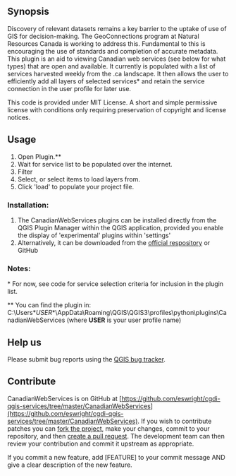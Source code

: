 ## Synopsis

Discovery of relevant datasets remains a key barrier to the uptake of use of GIS for decision-making.  The GeoConnections program at Natural Resources Canada is working to address this.
Fundamental to this is encouraging the use of standards and completion of accurate metadata.
This plugin is an aid to viewing Canadian web services (see below for what types) that are open and available.  It currently is populated with a list of services harvested weekly from the .ca landscape.
It then allows the user to efficiently add all layers of selected services* and retain the service connection in the user profile for later use.

This code is provided under MIT License.  A short and simple permissive license with conditions only requiring preservation of copyright and license notices.

## Usage

1. Open Plugin.\**
2. Wait for service list to be populated over the internet.
3. Filter
4. Select, or <ctrl> select items to load layers from.
5. Click 'load' to populate your project file.

### Installation:

1.  The CanadianWebServices plugins can be installed directly from the QGIS Plugin Manager within the QGIS application, provided you enable the display of 'experimental' plugins within 'settings'
2.  Alternatively, it can be downloaded from the [official respository](https://plugins.qgis.org/plugins/) or GitHub


### Notes:

\*    For now, see code for service selection criteria for inclusion in the plugin list.

\**  You can find the plugin in: C:\Users\**USER**\AppData\Roaming\QGIS\QGIS3\profiles\python\plugins\CanadianWebServices (where **USER** is your user profile name)


## Help us

Please submit bug reports using the [QGIS bug tracker](https://github.com/eswright/cgdi-qgis-services/issues).


## Contribute

CanadianWebServices is on GitHub at [https://github.com/eswright/cgdi-qgis-services/tree/master/CanadianWebServices](https://github.com/eswright/cgdi-qgis-services/tree/master/CanadianWebServices). If you wish to contribute patches you can [fork the project](https://help.github.com/forking/), make your changes, commit to your repository, and then [create a pull request](https://help.github.com/articles/creating-a-pull-request-from-a-fork/). The development team can then review your contribution and commit it upstream as appropriate.

If you commit a new feature, add [FEATURE] to your commit message AND give a clear description of the new feature. 



```
```
